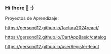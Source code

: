 ### Hi there 👋 :)

Proyectos de Aprendizaje:

https://gersond12.github.io/factura2024react/

https://gersond12.github.io/CartAppBasic/catalog

https://gersond12.github.io/userRegisterReact
<!--
**GersonD12/gersond12** is a ✨ _special_ ✨ repository because its `README.md` (this file) appears on your GitHub profile.

Here are some ideas to get you started:

- 🔭 I’m currently working on ...
- 🌱 I’m currently learning ...
- 👯 I’m looking to collaborate on ...
- 🤔 I’m looking for help with ...
- 💬 Ask me about ...
- 📫 How to reach me: ...
- 😄 Pronouns: ...
- ⚡ Fun fact: ...
-->
